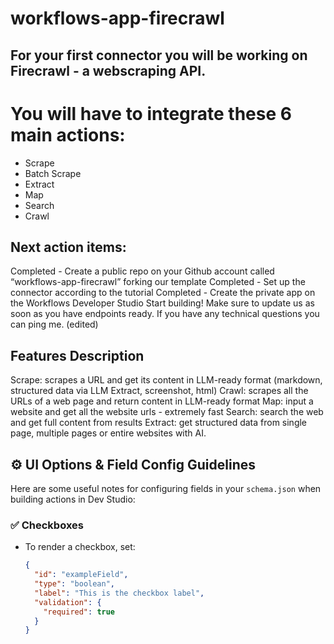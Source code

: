 # workflows-app-firecrawl

## For your first connector you will be working on Firecrawl -  a webscraping API.
 # You will have to integrate these 6 main actions:
- Scrape
- Batch Scrape
- Extract
- Map
- Search
- Crawl


## Next action items:
Completed - Create a public repo on your Github account called “workflows-app-firecrawl” forking our template
Completed - Set up the connector according to the tutorial
Completed - Create the private app on the Workflows Developer Studio
Start building!
Make sure to update us as soon as you have endpoints ready. If you have any technical questions you can ping me. (edited) 


## Features Description
Scrape: scrapes a URL and get its content in LLM-ready format (markdown, structured data via LLM Extract, screenshot, html)
Crawl: scrapes all the URLs of a web page and return content in LLM-ready format
Map: input a website and get all the website urls - extremely fast
Search: search the web and get full content from results
Extract: get structured data from single page, multiple pages or entire websites with AI.

## ⚙️ UI Options & Field Config Guidelines

Here are some useful notes for configuring fields in your `schema.json` when building actions in Dev Studio:

### ✅ Checkboxes
- To render a checkbox, set:
  ```json
  {
    "id": "exampleField",
    "type": "boolean",
    "label": "This is the checkbox label",
    "validation": {
      "required": true
    }
  }